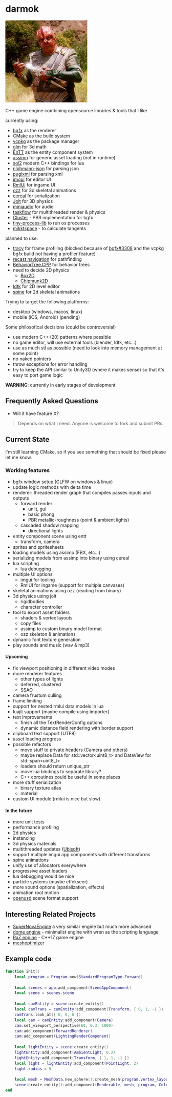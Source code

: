 darmok
====

![Dathon trying to explain the importance of Darmok](logo.png)

C++ game engine combining opensource libraries & tools that I like

currently using:

* [bgfx](https://github.com/bkaradzic/bgfx) as the renderer
* [CMake](https://cmake.org/) as the build system 
* [vcpkg](https://vcpkg.io) as the package manager
* [glm](https://github.com/g-truc/glm) for 3d math
* [EnTT](https://github.com/skypjack/entt) as the entity component system
* [assimp](https://github.com/assimp/assimp) for generic asset loading (not in runtime)
* [sol2](https://github.com/ThePhD/sol2) modern C++ bindings for lua
* [nlohmann-json](https://github.com/nlohmann/json) for parsing json
* [pugixml](https://pugixml.org/) for parsing xml
* [imgui](https://github.com/ocornut/imgui) for editor UI
* [RmlUI](https://github.com/mikke89/RmlUi) for ingame UI
* [ozz](https://github.com/guillaumeblanc/ozz-animation/) for 3d skeletal animations
* [cereal](https://uscilab.github.io/cereal/) for serialization
* [Jolt](https://github.com/jrouwe/JoltPhysics) for 3D physics
* [miniaudio](https://miniaud.io/) for audio
* [taskflow](https://github.com/taskflow/taskflow) for multithreaded render & physics
* [Cluster](https://github.com/pezcode/Cluster) - PBR implementation for bgfx
* [tiny-process-lib](https://gitlab.com/eidheim/tiny-process-library) to run os processes
* [mikktspace](http://www.mikktspace.com/) - to calculate tangents

planned to use:

* [tracy](https://github.com/wolfpld/tracy) for frame profiling
    (blocked because of [bgfx#3308](https://github.com/bkaradzic/bgfx/pull/3308)
    and the vcpkg bgfx build not having a profiler feature)
* [recast navigation](http://recastnav.com/) for pathfinding
* [BehaviorTree.CPP](https://www.behaviortree.dev/) for behavior trees
* need to decide 2D physics
    * [Box2D](https://box2d.org/)
    * [Chipmunk2D](https://github.com/slembcke/Chipmunk2D)
* [ldtk](https://ldtk.io/) for 2D level editor
* [spine](https://github.com/EsotericSoftware/spine-runtimes) for 2d skeletal animations

Trying to target the following platforms:
* desktop (windows, macos, linux)
* mobile (iOS, Android) (pending)

Some philosofical decisions (could be controversial)
* use modern C++ (20) patterns where possible
* no game editor, will use external tools (blender, ldtk, etc...)
* use as much stl as possible (need to look into memory management at some point)
* no naked pointers
* throw exceptions for error handling
* try to keep the API similar to Unity3D (where it makes sense) so that it's easy to port game logic

**WARNING**: currently in early stages of development

## Frequently Asked Questions

* Will it have feature X?
> Depends on what I need. Anyone is welcome to fork and submit PRs.

## Current State

I'm still learning CMake, so if you see something that should be fixed please let me know.

### Working features

* bgfx window setup (GLFW on windows & linux)
* update logic methods with delta time
* renderer: threaded render graph that compiles passes inputs and outputs
    * forward render
        * unlit, gui
        * basic phong
        * PBR metallic-roughness (point & ambient lights)
    * cascaded shadow mapping
        * directional lights
* entity component scene using entt
    * transform, camera
* sprites and spritesheets
* loading models using assimp (FBX, etc...)
* serializing models from assimp into binary using cereal
* lua scripting
    * lua debugging
* multiple UI options
    * imgui for tooling
    * RmlUI for ingame (support for multiple canvases)
* skeletal animations using ozz (reading from binary)
* 3d physics using jolt
    * rigidbodies
    * character controller
* tool to export asset folders 
    * shaders & vertex layouts
    * copy files
    * assimp to custom binary model format
    * ozz skeleton & animations
* dynamic font texture generation
* play sounds and music (wav & mp3)

#### Upcoming
* fix viewport positioning in different video modes
* more renderer features
    * other types of lights
    * deferred, clustered
    * SSAO
* camera frustum culling
* frame limiting
* support for nested rmlui data models in lua
* luajit support (maybe compile using importer)
* text improvements
    * finish all the TextRenderConfig options
    * dynamic distance field rendering with border support
* clipboard text support (UTF8)
* asset loading progress
* possible refactors
    * move stuff to private headers (Camera and others)
    * maybe replace Data for std::vector<uint8_t> and DataView for std::span<uint8_t>
    * loaders should return unique_ptr
    * move lua bindings to separate library?
    * C++ coroutines could be useful in some places
* more stuff serialization
    * binary texture atlas
    * material
* custom UI module (rmlui is nice but slow)

#### In the future
* more unit tests
* performance profiling
* 2d physics
* instancing
* 3d physics materials
* multithreaded updates ([Ubisoft](https://www.youtube.com/watch?v=X1T3IQ4N-3g))
* support multiple imgui app components with different transforms
* spine animations
* unify use of allocators everywhere
* progressive asset loaders
* lua debugging would be nice
* particle systems (maybe effekseer)
* more sound options (spatialization, effects)
* animation root motion 
* [openusd](https://github.com/PixarAnimationStudios/OpenUSD) scene format support

## Interesting Related Projects
* [SuperNovaEngine](https://github.com/skaarj1989/SupernovaEngine) a very similar engine but much more advanced
* [dome engine](https://github.com/domeengine/dome) - minimalist engine with wren as the scripting language
* [RaZ engine](https://github.com/Razakhel/RaZ) - C++17 game engine
* [meshoptimizer](https://github.com/zeux/meshoptimizer)

## Example code

```lua
function init()
    local program = Program.new(StandardProgramType.Forward)

    local scenes = app:add_component(SceneAppComponent)
    local scene = scenes.scene

    local camEntity = scene:create_entity()
    local camTrans = camEntity:add_component(Transform, { 0, 1, -1 })
    camTrans:look_at({ 0, 0, 0 })
    local cam = camEntity:add_component(Camera)
    cam:set_viewport_perspective(60, 0.3, 1000)
    cam:add_component(ForwardRenderer)
    cam:add_component(LightingRenderComponent)

    local lightEntity = scene:create_entity()
    lightEntity:add_component(AmbientLight, 0.2)
    lightEntity:add_component(Transform, { 1, 1, -1 })
    local light = lightEntity:add_component(PointLight, 2)
    light.radius = 5

    local mesh = MeshData.new_sphere():create_mesh(program.vertex_layout)
    scene:create_entity():add_component(Renderable, mesh, program, Color.green)
end
```